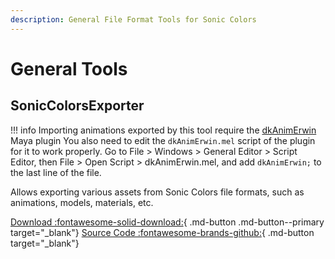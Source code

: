 ```yaml
---
description: General File Format Tools for Sonic Colors
---
```


# General Tools

## SonicColorsExporter
!!! info
    Importing animations exported by this tool require the [dkAnimErwin](https://apps.autodesk.com/MAYA/en/Detail/Index?id=2559252455666791152&appLang=en) Maya plugin 
    You also need to edit the `dkAnimErwin.mel` script of the plugin for it to work properly. Go to File > Windows > General Editor > Script Editor, then File > Open Script > dkAnimErwin.mel, and add `dkAnimErwin;` to the last line of the file.

Allows exporting various assets from Sonic Colors file formats, such as animations, models, materials, etc.

[Download :fontawesome-solid-download:](https://github.com/HedgeDocs/HedgeDocs.github.io/releases/download/CompiledTools/SonicColorsExporter.7z){ .md-button .md-button--primary target="_blank"}
[Source Code :fontawesome-brands-github:](https://github.com/SKmaric/SonicColorsExporter){ .md-button target="_blank"}